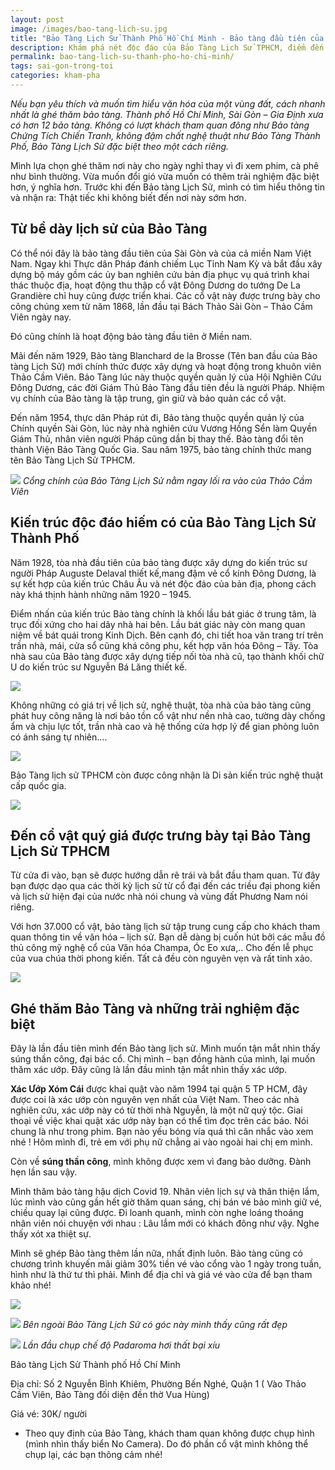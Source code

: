 ```yaml
---
layout: post
image: /images/bao-tang-lich-su.jpg
title: "Bảo Tàng Lịch Sử Thành Phố Hồ Chí Minh - Bảo tàng đầu tiên của miền Nam"
description: Khám phá nét độc đáo của Bảo Tàng Lịch Sử TPHCM, điểm đến lạ mà quen. Kinh nghiệm tham quan cũng như thông tin địa chỉ, giá vé và giờ mở của của Bảo Tàng.
permalink: bao-tang-lich-su-thanh-pho-ho-chi-minh/
tags: sai-gon-trong-toi
categories: kham-pha
---
```


_Nếu bạn yêu thích và muốn tìm hiểu văn hóa của một vùng đất, cách nhanh nhất là ghé thăm bảo tàng. Thành phố Hồ Chí Minh, Sài Gòn – Gia Định xưa có hơn 12 bảo tàng. Không có lượt khách tham quan đông như Bảo tàng Chứng Tích Chiến Tranh, không đậm chất nghệ thuật như Bảo Tàng Thành Phố, Bảo Tàng Lịch Sử đặc biệt theo một cách riêng._

Mình lựa chọn ghé thăm nơi này cho ngày nghỉ thay vì đi xem phim, cà phê như bình thường. Vừa muốn đổi gió vừa muốn có thêm trải nghiệm đặc biệt hơn, ý nghĩa hơn. Trước khi đến Bảo tàng Lịch Sử, mình có tìm hiểu thông tin và nhận ra: Thật tiếc khi không biết đến nơi này sớm hơn.

## Từ bề dày lịch sử của Bảo Tàng

Có thể nói đây là bảo tàng đầu tiên của Sài Gòn và của cả miền Nam Việt Nam. Ngay khi Thực dân Pháp đánh chiếm Lục Tỉnh Nam Kỳ và bắt đầu xây dựng bộ máy gồm các ủy ban nghiên cứu bản địa phục vụ quá trình khai thác thuộc địa, hoạt động thu thập cổ vật Đông Dương do tướng De La Grandière chỉ huy cũng được triển khai. Các cổ vật này được trưng bày cho công chúng xem từ năm 1868, lần đầu tại Bách Thảo Sài Gòn – Thảo Cầm Viên ngày nay.

Đó cũng chính là hoạt động bảo tàng đầu tiên ở Miền nam.

Mãi đến năm 1929, Bảo tàng Blanchard de la Brosse (Tên ban đầu của Bảo tàng Lịch Sử) mới chính thức được xây dựng và hoạt động trong khuôn viên Thảo Cầm Viên. Bảo Tàng lúc này thuộc quyền quản lý của Hội Nghiên Cứu Đông Dương, các đời Giám Thủ Bảo Tàng đầu tiên đều là người Pháp. Nhiệm vụ chính của Bảo tàng là tập trung, gìn giữ và bảo quản các cổ vật.

Đến năm 1954, thực dân Pháp rút đi, Bảo tàng thuộc quyền quản lý của Chính quyền Sài Gòn, lúc này nhà nghiên cứu Vương Hồng Sển làm Quyền Giám Thủ, nhân viên người Pháp cũng dần bị thay thế. Bảo tàng đổi tên thành Viện Bảo Tàng Quốc Gia. Sau năm 1975, bảo tàng chính thức mang tên Bảo Tàng Lịch Sử TPHCM.
 
![](/images/bao-tang-lich-su-1.jpg)
_Cổng chính của Bảo Tàng Lịch Sử nằm ngay lối ra vào của Thảo Cầm Viên_

## Kiến trúc độc đáo hiếm có của Bảo Tàng Lịch Sử Thành Phố

Năm 1928, tòa nhà đầu tiên của bảo tàng được xây dựng do kiến trúc sư người Pháp Auguste Delaval thiết kế,mang đậm vẻ cổ kính Đông Dương, là sự kết hợp của kiến trúc Châu Âu và nét độc đáo của bản địa, phong cách này khá thịnh hành những năm 1920 – 1945.

Điểm nhấn của kiến trúc Bảo tàng chính là khối lầu bát giác ở trung tâm, là trục đối xứng cho hai dãy nhà hai bên. Lầu bát giác này còn mang quan niệm về bát quái trong Kinh Dịch. Bên cạnh đó, chi tiết hoa văn trang trí trên trần nhà, mái, cửa sổ cũng khá công phu, kết hợp văn hóa Đông – Tây. Tòa nhà sau của Bảo tàng được xây dựng tiếp nối tòa nhà cũ, tạo thành khối chữ U do kiến trúc sư Nguyễn Bá Lăng thiết kế. 

![](/images/bao-tang-lich-su-2.jpg)

Không những có giá trị về lịch sử, nghệ thuật, tòa nhà của bảo tàng cũng phát huy công năng là nơi bảo tồn cổ vật như nền nhà cao, tường dày chống ẩm và chịu lực tốt, trần nhà cao và hệ thống cửa hợp lý để gian phòng luôn có ánh sáng tự nhiên….

![](/images/bao-tang-lich-su-3.jpg)

Bảo Tàng lịch sử TPHCM còn được công nhận là Di sản kiến trúc nghệ thuật cấp quốc gia.

![](/images/bao-tang-lich-su-4.jpg)

## Đến cổ vật quý giá được trưng bày tại Bảo Tàng Lịch Sử TPHCM

Từ cửa đi vào, bạn sẽ được hướng dẫn rẽ trái và bắt đầu tham quan. Từ đây bạn được dạo qua các thời kỳ lịch sử từ cổ đại đến các triều đại phong kiến và lịch sử hiện đại của nước nhà nói chung và vùng đất Phương Nam nói riêng. 

Với hơn 37.000 cổ vật, bảo tàng lịch sử tập trung cung cấp cho khách tham quan thông tin về văn hóa – lịch sử. Bạn dễ dàng bị cuốn hút bởi các mẫu đồ thủ công mỹ nghệ cổ của Văn hóa Champa, Óc Eo xưa,.. Cho đến lễ phục của vua chúa thời phong kiến. Tất cả đều còn nguyên vẹn và rất tinh xảo. 
 
![](/images/bao-tang-lich-su-5.jpg)

## Ghé thăm Bảo Tàng và những trải nghiệm đặc biệt

Đây là lần đầu tiên mình đến Bảo tàng lịch sử. Mình muốn tận mắt nhìn thấy súng thần công, đại bác cổ. Chị mình – bạn đồng hành của mình, lại muốn thăm xác ướp. Đây cũng là lần đầu mình tận mắt nhìn thấy xác ướp. 

**Xác Ướp Xóm Cái** được khai quật vào năm 1994 tại quận 5 TP HCM, đây được coi là xác ướp còn nguyên vẹn nhất của Việt Nam. Theo các nhà nghiên cứu, xác ướp này có từ thời nhà Nguyễn, là một nữ quý tộc. Giai thoại về việc khai quật xác ướp này bạn có thể tìm đọc trên các báo. Nói chung là như trong phim. Bạn nào yếu bóng vía quá thì cân nhắc vào xem nhé ! Hôm mình đi, trẻ em với phụ nữ chẳng ai vào ngoài hai chị em mình.

Còn về **súng thần công**, mình không được xem vì đang bảo dưỡng. Đành hẹn lần sau vậy.

Mình thăm bảo tàng hậu dịch Covid 19. Nhân viên lịch sự và thân thiện lắm, lúc mình vào cũng gần hết giờ thăm quan sáng, chị bán vé bảo mình giữ vé, chiều quay lại cũng được. Đi loanh quanh, mình còn nghe loáng thoáng nhân viên nói chuyện với nhau : Lâu lắm mới có khách đông như vậy. Nghe thấy xót xa thiệt sự. 

Mình sẽ ghép Bảo tàng thêm lần nữa, nhất định luôn. Bảo tàng cũng có chương trình khuyến mãi giảm 30% tiền vé vào cổng vào 1 ngày trong tuần, hình như là thứ tư thì phải. Mình để địa chỉ và giá vé vào cửa để bạn tham khảo nhé!

![](/images/bao-tang-lich-su-6.jpg)

![](/images/bao-tang-lich-su-7.jpg)
_Bên ngoài Bảo Tàng Lịch Sử có góc này mình thấy cũng rất đẹp_
 
![](/images/bao-tang-lich-su-8.jpg)
_Lần đầu chụp chế độ Padaroma hơi thất bại xíu_

Bảo tàng Lịch Sử Thành phố Hồ Chí Minh

Địa chỉ: Số 2 Nguyễn Bỉnh Khiêm, Phường Bến Nghé, Quận 1 ( Vào Thảo Cầm Viên, Bảo Tàng đối diện đền thờ Vua Hùng)

Giá vé: 30K/ người 
-	Theo quy định của Bảo Tàng, khách tham quan không được chụp hình (mình nhìn thấy biển No Camera). Do đó phần cổ vật mình không thể chụp lại, các bạn thông cảm nhé!
